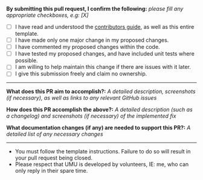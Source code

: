 **By submitting this pull request, I confirm the following:**
*please fill any appropriate checkboxes, e.g: [X]*

- [ ]   I have read and understood the [contributors guide](https://github.com/christronyxyocum/uptimerobot-monitor-utility/blob/master/.github/CONTRIBUTING.md), as well as this entire template.
- [ ]   I have made only one major change in my proposed changes.
- [ ]   I have commented my proposed changes within the code.
- [ ]   I have tested my proposed changes, and have included unit tests where possible.
- [ ]   I am willing to help maintain this change if there are issues with it later.
- [ ]   I give this submission freely and claim no ownership.

---
**What does this PR aim to accomplish?:**
*A detailed description, screenshots (if necessary), as well as links to any relevant GitHub issues*

**How does this PR accomplish the above?:**
*A detailed description (such as a changelog) and screenshots (if necessary) of the implemented fix*

**What documentation changes (if any) are needed to support this PR?:**
*A detailed list of any necessary changes*

---
-   You must follow the template instructions. Failure to do so will result in your pull request being closed.
-   Please respect that UMU is developed by volunteers, IE: me, who can only reply in their spare time.
